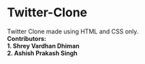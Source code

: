 # Twitter-Clone<br>
Twitter Clone made using HTML and CSS only.<br>
 <strong>Contributors:<strong> <br>
    1. Shrey Vardhan Dhiman<br>
    2. Ashish Prakash Singh<br>
